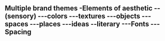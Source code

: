 Multiple brand themes
-Elements of aesthetic
--(sensory)
---colors 
---textures
---objects
---spaces
---places 
---ideas 
--literary
---Fonts
---Spacing
-
